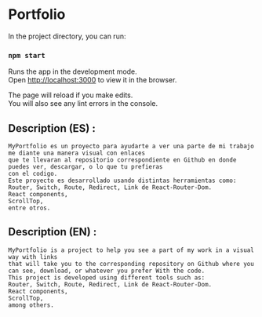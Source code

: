 # Portfolio

In the project directory, you can run:

### `npm start`

Runs the app in the development mode.<br />
Open [http://localhost:3000](http://localhost:3000) to view it in the browser.

The page will reload if you make edits.<br />
You will also see any lint errors in the console.

## Description (ES) :  
    MyPortfolio es un proyecto para ayudarte a ver una parte de mi trabajo me diante una manera visual con enlaces  
    que te llevaran al repositorio correspondiente en Github en donde puedes ver, descargar, o lo que tu prefieras  
    con el codigo.  
    Este proyecto es desarrollado usando distintas herramientas como:  
    Router, Switch, Route, Redirect, Link de React-Router-Dom.  
    React components,  
    ScrollTop,  
    entre otros.

## Description (EN) :  
    MyPortfolio is a project to help you see a part of my work in a visual way with links  
    that will take you to the corresponding repository on Github where you can see, download, or whatever you prefer With the code.  
    This project is developed using different tools such as:  
    Router, Switch, Route, Redirect, Link de React-Router-Dom.  
    React components,  
    ScrollTop,  
    among others.

